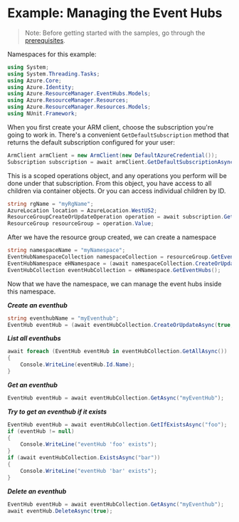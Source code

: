 # Example: Managing the Event Hubs
>Note: Before getting started with the samples, go through the [prerequisites](https://github.com/Azure/azure-sdk-for-net/tree/main/sdk/resourcemanager/Azure.ResourceManager#prerequisites).

Namespaces for this example:

```C# Snippet:Managing_Namespaces_Namespaces
using System;
using System.Threading.Tasks;
using Azure.Core;
using Azure.Identity;
using Azure.ResourceManager.EventHubs.Models;
using Azure.ResourceManager.Resources;
using Azure.ResourceManager.Resources.Models;
using NUnit.Framework;
```

When you first create your ARM client, choose the subscription you're going to work in. There's a convenient `GetDefaultSubscription` method that returns the default subscription configured for your user:

```C# Snippet:Managing_EventHubs_DefaultSubscription
ArmClient armClient = new ArmClient(new DefaultAzureCredential());
Subscription subscription = await armClient.GetDefaultSubscriptionAsync();
```

This is a scoped operations object, and any operations you perform will be done under that subscription. From this object, you have access to all children via container objects. Or you can access individual children by ID.

```C# Snippet:Managing_EventHubs_CreateResourceGroup
string rgName = "myRgName";
AzureLocation location = AzureLocation.WestUS2;
ResourceGroupCreateOrUpdateOperation operation = await subscription.GetResourceGroups().CreateOrUpdateAsync(true, rgName, new ResourceGroupData(location));
ResourceGroup resourceGroup = operation.Value;
```

After we have the resource group created, we can create a namespace

```C# Snippet:Managing_EventHubs_CreateNamespace
string namespaceName = "myNamespace";
EventHubNamespaceCollection namespaceCollection = resourceGroup.GetEventHubNamespaces();
EventHubNamespace eHNamespace = (await namespaceCollection.CreateOrUpdateAsync(true, namespaceName, new EventHubNamespaceData(location))).Value;
EventHubCollection eventHubCollection = eHNamespace.GetEventHubs();
```

Now that we have the namespace, we can manage the event hubs inside this namespace.

***Create an eventhub***

```C# Snippet:Managing_EventHubs_CreateEventHub
string eventhubName = "myEventhub";
EventHub eventHub = (await eventHubCollection.CreateOrUpdateAsync(true, eventhubName, new EventHubData())).Value;
```

***List all eventhubs***

```C# Snippet:Managing_EventHubs_ListEventHubs
await foreach (EventHub eventHub in eventHubCollection.GetAllAsync())
{
    Console.WriteLine(eventHub.Id.Name);
}
```

***Get an eventhub***

```C# Snippet:Managing_EventHubs_GetEventHub
EventHub eventHub = await eventHubCollection.GetAsync("myEventHub");
```

***Try to get an eventhub if it exists***

```C# Snippet:Managing_EventHubs_GetEventHubIfExists
EventHub eventHub = await eventHubCollection.GetIfExistsAsync("foo");
if (eventHub != null)
{
    Console.WriteLine("eventHub 'foo' exists");
}
if (await eventHubCollection.ExistsAsync("bar"))
{
    Console.WriteLine("eventHub 'bar' exists");
}
```

***Delete an eventhub***

```C# Snippet:Managing_EventHubs_DeleteEventHub
EventHub eventHub = await eventHubCollection.GetAsync("myEventhub");
await eventHub.DeleteAsync(true);
```

